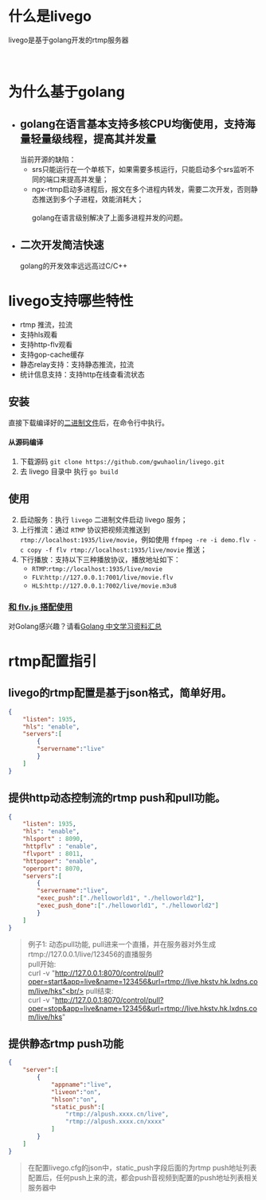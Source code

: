 # 什么是livego<br/>     
livego是基于golang开发的rtmp服务器<br/>     
<br/>     
# 为什么基于golang
*  ## golang在语言基本支持多核CPU均衡使用，支持海量轻量级线程，提高其并发量<br/>   
   当前开源的缺陷：
   - srs只能运行在一个单核下，如果需要多核运行，只能启动多个srs监听不同的端口来提高并发量；<br/>   
   - ngx-rtmp启动多进程后，报文在多个进程内转发，需要二次开发，否则静态推送到多个子进程，效能消耗大；<br/>   
   golang在语言级别解决了上面多进程并发的问题。
*  ## 二次开发简洁快速<br/>   
   golang的开发效率远远高过C/C++

# livego支持哪些特性<br/>     
*  rtmp 推流，拉流
*  支持hls观看
*  支持http-flv观看
*  支持gop-cache缓存
*  静态relay支持：支持静态推流，拉流
*  统计信息支持：支持http在线查看流状态
## 安装
直接下载编译好的[二进制文件](https://github.com/gwuhaolin/livego/releases)后，在命令行中执行。

#### 从源码编译
1. 下载源码 `git clone https://github.com/gwuhaolin/livego.git`
2. 去 livego 目录中 执行 `go build`

## 使用
2. 启动服务：执行 `livego` 二进制文件启动 livego 服务；
3. 上行推流：通过 `RTMP` 协议把视频流推送到 `rtmp://localhost:1935/live/movie`，例如使用 `ffmpeg -re -i demo.flv -c copy -f flv rtmp://localhost:1935/live/movie` 推送；
4. 下行播放：支持以下三种播放协议，播放地址如下：
    - `RTMP`:`rtmp://localhost:1935/live/movie`
    - `FLV`:`http://127.0.0.1:7001/live/movie.flv`
    - `HLS`:`http://127.0.0.1:7002/live/movie.m3u8`


### [和 flv.js 搭配使用](https://github.com/gwuhaolin/blog/issues/3)

对Golang感兴趣？请看[Golang 中文学习资料汇总](http://go.wuhaolin.cn/)
# rtmp配置指引
## livego的rtmp配置是基于json格式，简单好用。<br/> 

```json
{
    "listen": 1935,
    "hls": "enable",
    "servers":[
        {
        "servername":"live"
        }
    ]
}
```

## 提供http动态控制流的rtmp push和pull功能。<br/> 

``` json
{
    "listen": 1935,
    "hls": "enable",
    "hlsport" : 8090,
    "httpflv" : "enable",
    "flvport" : 8011,
    "httpoper": "enable",
    "operport": 8070,
    "servers":[
        {
        "servername":"live",
        "exec_push":["./helloworld1", "./helloworld2"],
        "exec_push_done":["./helloworld1", "./helloworld2"]
        }
    ]
}
```
> 例子1:
动态pull功能, pull进来一个直播，并在服务器对外生成rtmp://127.0.0.1/live/123456的直播服务<br/>
pull开始: <br/>
curl -v "http://127.0.0.1:8070/control/pull?oper=start&app=live&name=123456&url=rtmp://live.hkstv.hk.lxdns.com/live/hks"<br/>
pull结束: <br/>
curl -v "http://127.0.0.1:8070/control/pull?oper=stop&app=live&name=123456&url=rtmp://live.hkstv.hk.lxdns.com/live/hks"

## 提供静态rtmp push功能
``` json
{
    "server":[
        {
            "appname":"live",
            "liveon":"on",
            "hlson":"on",
            "static_push":[
                "rtmp://alpush.xxxx.cn/live",
                "rtmp://alpush.xxxx.cn/xxxx"
            ]
        }
    ]
}
```
> 在配置livego.cfg的json中，static_push字段后面的为rtmp push地址列表
> 配置后，任何push上来的流，都会push音视频到配置的push地址列表相关服务器中
